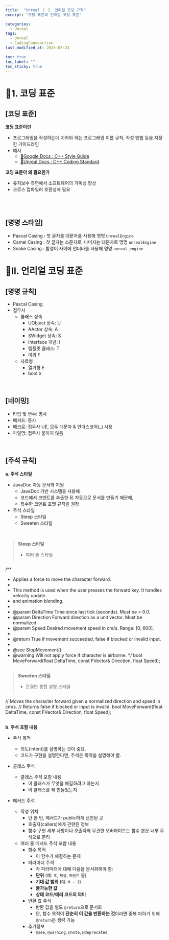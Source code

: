 ```yaml
---
title:  "Unreal ㅣ 2. 언리얼 코딩 규칙"
excerpt: "코딩 표준과 언리얼 코딩 표준"

categories:
  - Unreal
tags:
  - Unreal
  - CodingConvenction
last_modified_at: 2025-07-23

toc: true
toc_label: ""
toc_sticky: true
---
```




# 📌1. 코딩 표준
## [코딩 표준]
**코딩 표준이란**
- 프로그래밍을 작성하는데 지켜야 하는 프로그래밍 이름 규칙, 작성 방법 등을 지정한 가이드라인
- 예시
	- [🔗Google Docs : C++ Style Guide](https://google.github.io/styleguide/cppguide.html)
	- [🔗Unreal Docs : C++ Coding Standard](https://dev.epicgames.com/documentation/ko-kr/unreal-engine/epic-cplusplus-coding-standard-for-unreal-engine)


**코딩 표준이 왜 필요한가**
- 유지보수 측면에서 소프트웨어의 가독성 향상
- 크로스 컴파일러 호환성에 필요
<br>
<br>

## [명명 스타일]
- Pascal Casing : 첫 글자를 대문자를 사용해 명명 `UnrealEngine`
- Camel Casing : 첫 글자는 소문자로, 나머지는 대문자로 명명 `unrealEngine`
- Snake Casing : 합성어 사이에 언더바를 사용해 명명 `unreal_engine`  

# 📌II. 언리얼 코딩 표준
## [명명 규칙]
- Pascal Casing
- 접두사
	- 클래스 상속
		- UObject 상속: U
		- AActor 상속: A 
		- SWidget 상속: S
		- Interface 개념: I
		- 템플릿 클래스: T
		- 이외 F
	- 자료형
		- 열거형 E
		- bool b
<br>

## [네이밍]
- 타입 및 변수: 명사
- 메서드: 동사
- 매크로: 접두사 UE, 모두 대문자 & 언더스코어(\_) 사용
- 파일명: 접두사 붙이지 않음
<br>

## [주석 규칙]
**a. 주석 스타일**  
- JavaDoc 자동 문서화 지원
	- JavaDoc 기반 시스템을 사용해
	- 코드에서 코멘트를 추출한 뒤 자동으로 문서를 만들기 때문에,
	- 특수한 코멘트 포맷 규칙을 권장
- 주석 스타일
	- Steep 스타일
	- Sweeten 스타일
<br>

>**Steep 스타일**
>- 여러 줄 스타일  
>
>```C++
/**
 * Applies a force to move the character forward.
 *
 * This method is used when the user presses the forward key. It handles velocity update
 * and animation blending.
 *
 * @param DeltaTime     Time since last tick (seconds). Must be > 0.0.
 * @param Direction     Forward direction as a unit vector. Must be normalized.
 * @param Speed         Desired movement speed in cm/s. Range: [0, 600].
 *
 * @return              True if movement succeeded, false if blocked or invalid input.
 *
 * @see StopMovement()
 * @warning             Will not apply force if character is airborne.
 */
bool MoveForward(float DeltaTime, const FVector& Direction, float Speed);
>```

>**Sweeten 스타일**
>- 간결한 통합 설명 스타일
>```C++
// Moves the character forward given a normalized direction and speed in cm/s.
// Returns false if blocked or input is invalid.
bool MoveForward(float DeltaTime, const FVector& Direction, float Speed);
>```  
  
  

**b. 주석 포함 내용**
- 주석 목적
	- 의도(intent)를 설명하는 것이 중요.
	- 코드가 구현을 설명한다면, 주석은 목적을 설명해야 함.

- 클래스 주석
	- 클래스 주석 포함 내용
		- 이 클래스가 무엇을 해결하려고 하는지
		- 이 클래스를 왜 만들었는지

- 메서드 주석
	- 작성 위치
		- 단 한 번, 메서드가 public하게 선언된 곳
		- 호출자(callers)에게 관련된 정보
		- 함수 구현 세부 사항이나 호출자와 무관한 오버라이드는 함수 본문 내부 주석으로 분리
	- 여러 줄 메서드 주석 포함 내용
		- 함수 목적
			- 이 함수가 해결하는 문제
		- 파라미터 주석
			- 각 파라미터에 대해 다음을 문서화해야 함:
			- **단위** (예: `초`, `픽셀`, `퍼센트` 등)
		    - **기대 값 범위** (예: `0 ~ 1`)
		    - **불가능한 값**
		    - **상태 코드/에러 코드의 의미**
		- 반환 값 주석
			- 반환 값을 별도 `@return`으로 문서화
		    - 단, 함수 목적이 **단순히 이 값을 반환하는 것**이라면 중복 피하기 위해 `@return`은 생략 가능
		- 추가정보
			- `@see`, `@warning`, `@note`, `@deprecated`